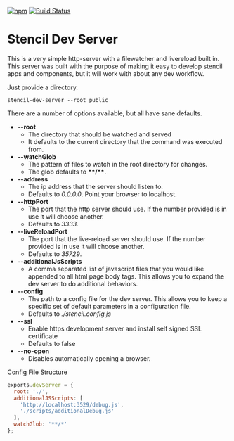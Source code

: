 [![npm][npm-badge]][npm-badge-url]
[![Build Status][circle-badge]][circle-badge-url]

# Stencil Dev Server

This is a very simple http-server with a filewatcher and livereload built in. This server
was built with the purpose of making it easy to develop stencil apps and components, but it will work
with about any dev workflow.

Just provide a directory.

```
stencil-dev-server --root public
```

There are a number of options available, but all have sane defaults.

- **--root**
  - The directory that should be watched and served
  - It defaults to the current directory that the command was executed from.
- **--watchGlob**
  - The pattern of files to watch in the root directory for changes.
  - The glob defaults to **\*\*/\*\***.
- **--address**
  - The ip address that the server should listen to.
  - Defaults to *0.0.0.0*. Point your browser to localhost.
- **--httpPort**
  - The port that the http server should use.  If the number provided is in use it will choose another.
  - Defaults to *3333*.
- **--liveReloadPort**
  - The port that the live-reload server should use. If the number provided is in use it will choose another.
  - Defaults to *35729*.
- **--additionalJsScripts**
  - A comma separated list of javascript files that you would like appended to all html page body tags. This allows you to expand the dev server to do additional behaviors.
- **--config**
  - The path to a config file for the dev server. This allows you to keep a specific set of default parameters in a configuration file.
  - Defaults to *./stencil.config.js*
- **--ssl**
    - Enable https development server and install self signed SSL certificate
    - Defaults to false
- **--no-open**
  - Disables automatically opening a browser.


Config File Structure

```js
exports.devServer = {
  root: './',
  additionalJSScripts: [
    'http://localhost:3529/debug.js',
    './scripts/additionalDebug.js'
  ],
  watchGlob: '**/*'
};
```

[npm-badge]: https://img.shields.io/npm/v/@stencil/dev-server.svg?style=flat-square
[npm-badge-url]: https://www.npmjs.com/package/@stencil/dev-server
[circle-badge]: https://circleci.com/gh/ionic-team/stencil-dev-server.svg?style=shield
[circle-badge-url]: https://circleci.com/gh/ionic-team/stencil-dev-server
